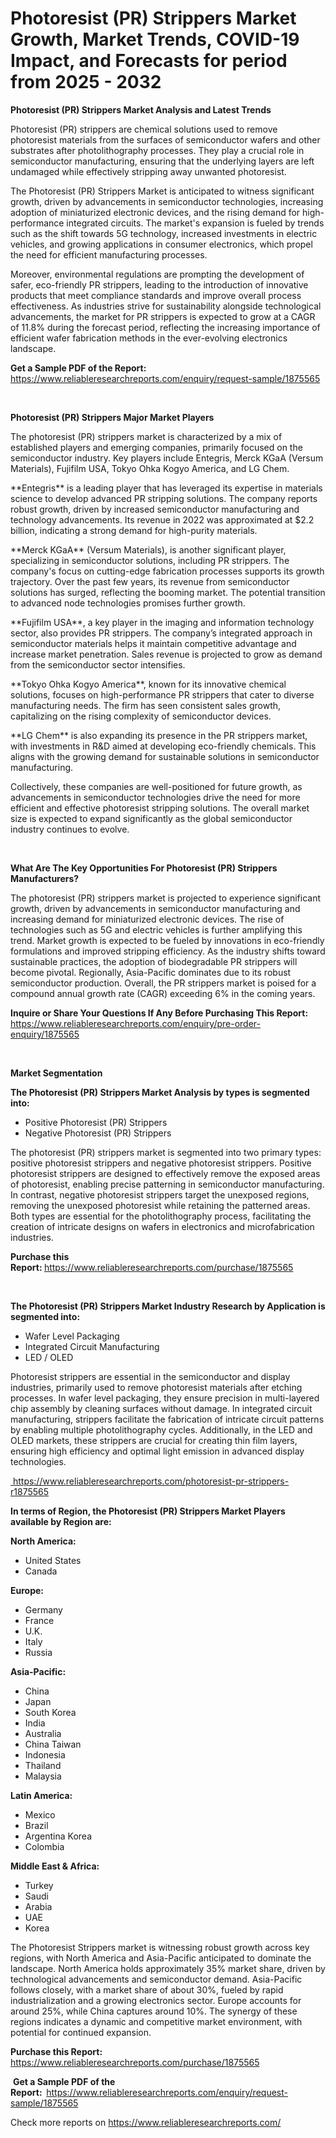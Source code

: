 <p><h1>Photoresist (PR) Strippers Market Growth, Market Trends, COVID-19 Impact, and Forecasts for period from 2025 - 2032</h1></p><p><strong>Photoresist (PR) Strippers Market Analysis and Latest Trends</strong></p>
<p><p>Photoresist (PR) strippers are chemical solutions used to remove photoresist materials from the surfaces of semiconductor wafers and other substrates after photolithography processes. They play a crucial role in semiconductor manufacturing, ensuring that the underlying layers are left undamaged while effectively stripping away unwanted photoresist.</p><p>The Photoresist (PR) Strippers Market is anticipated to witness significant growth, driven by advancements in semiconductor technologies, increasing adoption of miniaturized electronic devices, and the rising demand for high-performance integrated circuits. The market's expansion is fueled by trends such as the shift towards 5G technology, increased investments in electric vehicles, and growing applications in consumer electronics, which propel the need for efficient manufacturing processes.</p><p>Moreover, environmental regulations are prompting the development of safer, eco-friendly PR strippers, leading to the introduction of innovative products that meet compliance standards and improve overall process effectiveness. As industries strive for sustainability alongside technological advancements, the market for PR strippers is expected to grow at a CAGR of 11.8% during the forecast period, reflecting the increasing importance of efficient wafer fabrication methods in the ever-evolving electronics landscape.</p></p>
<p><strong>Get a Sample PDF of the Report:&nbsp;</strong> <a href="https://www.reliableresearchreports.com/enquiry/request-sample/1875565?utm_campaign=2960&utm_medium=2&utm_source=Github&utm_content=ia&utm_term=03042025&utm_id=photoresist-pr-strippers">https://www.reliableresearchreports.com/enquiry/request-sample/1875565</a></p>
<p>&nbsp;</p>
<p><strong>Photoresist (PR) Strippers Major Market Players</strong></p>
<p><p>The photoresist (PR) strippers market is characterized by a mix of established players and emerging companies, primarily focused on the semiconductor industry. Key players include Entegris, Merck KGaA (Versum Materials), Fujifilm USA, Tokyo Ohka Kogyo America, and LG Chem.</p><p>**Entegris** is a leading player that has leveraged its expertise in materials science to develop advanced PR stripping solutions. The company reports robust growth, driven by increased semiconductor manufacturing and technology advancements. Its revenue in 2022 was approximated at $2.2 billion, indicating a strong demand for high-purity materials.</p><p>**Merck KGaA** (Versum Materials), is another significant player, specializing in semiconductor solutions, including PR strippers. The company's focus on cutting-edge fabrication processes supports its growth trajectory. Over the past few years, its revenue from semiconductor solutions has surged, reflecting the booming market. The potential transition to advanced node technologies promises further growth.</p><p>**Fujifilm USA**, a key player in the imaging and information technology sector, also provides PR strippers. The company’s integrated approach in semiconductor materials helps it maintain competitive advantage and increase market penetration. Sales revenue is projected to grow as demand from the semiconductor sector intensifies.</p><p>**Tokyo Ohka Kogyo America**, known for its innovative chemical solutions, focuses on high-performance PR strippers that cater to diverse manufacturing needs. The firm has seen consistent sales growth, capitalizing on the rising complexity of semiconductor devices.</p><p>**LG Chem** is also expanding its presence in the PR strippers market, with investments in R&D aimed at developing eco-friendly chemicals. This aligns with the growing demand for sustainable solutions in semiconductor manufacturing.</p><p>Collectively, these companies are well-positioned for future growth, as advancements in semiconductor technologies drive the need for more efficient and effective photoresist stripping solutions. The overall market size is expected to expand significantly as the global semiconductor industry continues to evolve.</p></p>
<p>&nbsp;</p>
<p><strong>What Are The Key Opportunities For Photoresist (PR) Strippers Manufacturers?</strong></p>
<p><p>The photoresist (PR) strippers market is projected to experience significant growth, driven by advancements in semiconductor manufacturing and increasing demand for miniaturized electronic devices. The rise of technologies such as 5G and electric vehicles is further amplifying this trend. Market growth is expected to be fueled by innovations in eco-friendly formulations and improved stripping efficiency. As the industry shifts toward sustainable practices, the adoption of biodegradable PR strippers will become pivotal. Regionally, Asia-Pacific dominates due to its robust semiconductor production. Overall, the PR strippers market is poised for a compound annual growth rate (CAGR) exceeding 6% in the coming years.</p></p>
<p><strong>Inquire or Share Your Questions If Any Before Purchasing This Report:</strong> <a href="https://www.reliableresearchreports.com/enquiry/pre-order-enquiry/1875565?utm_campaign=2960&utm_medium=2&utm_source=Github&utm_content=ia&utm_term=03042025&utm_id=photoresist-pr-strippers">https://www.reliableresearchreports.com/enquiry/pre-order-enquiry/1875565</a></p>
<p>&nbsp;</p>
<p><strong>Market Segmentation</strong></p>
<p><strong>The Photoresist (PR) Strippers Market Analysis by types is segmented into:</strong></p>
<p><ul><li>Positive Photoresist (PR) Strippers</li><li>Negative Photoresist (PR) Strippers</li></ul></p>
<p><p>The photoresist (PR) strippers market is segmented into two primary types: positive photoresist strippers and negative photoresist strippers. Positive photoresist strippers are designed to effectively remove the exposed areas of photoresist, enabling precise patterning in semiconductor manufacturing. In contrast, negative photoresist strippers target the unexposed regions, removing the unexposed photoresist while retaining the patterned areas. Both types are essential for the photolithography process, facilitating the creation of intricate designs on wafers in electronics and microfabrication industries.</p></p>
<p><strong>Purchase this Report:&nbsp;</strong><a href="https://www.reliableresearchreports.com/purchase/1875565?utm_campaign=2960&utm_medium=2&utm_source=Github&utm_content=ia&utm_term=03042025&utm_id=photoresist-pr-strippers">https://www.reliableresearchreports.com/purchase/1875565</a></p>
<p>&nbsp;</p>
<p><strong>The Photoresist (PR) Strippers Market Industry Research by Application is segmented into:</strong></p>
<p><ul><li>Wafer Level Packaging</li><li>Integrated Circuit Manufacturing</li><li>LED / OLED</li></ul></p>
<p><p>Photoresist strippers are essential in the semiconductor and display industries, primarily used to remove photoresist materials after etching processes. In wafer level packaging, they ensure precision in multi-layered chip assembly by cleaning surfaces without damage. In integrated circuit manufacturing, strippers facilitate the fabrication of intricate circuit patterns by enabling multiple photolithography cycles. Additionally, in the LED and OLED markets, these strippers are crucial for creating thin film layers, ensuring high efficiency and optimal light emission in advanced display technologies.</p></p>
<p><a href="https://www.reliableresearchreports.com/photoresist-pr-strippers-r1875565?utm_campaign=2960&utm_medium=2&utm_source=Github&utm_content=ia&utm_term=03042025&utm_id=photoresist-pr-strippers">&nbsp;https://www.reliableresearchreports.com/photoresist-pr-strippers-r1875565</a></p>
<p><strong>In terms of Region, the Photoresist (PR) Strippers Market Players available by Region are:</strong></p>
<p>
    <p> <strong> North America: </strong>
        <ul>
            <li>United States</li>
            <li>Canada</li>
        </ul>
        </p> 
    <p> <strong> Europe: </strong>
        <ul>
            <li>Germany</li>
            <li>France</li>
            <li>U.K.</li>
            <li>Italy</li>
            <li>Russia</li>
        </ul>
        </p> 
    <p> <strong> Asia-Pacific: </strong>
        <ul>
            <li>China</li>
            <li>Japan</li>
            <li>South Korea</li>
            <li>India</li>
            <li>Australia</li>
            <li>China Taiwan</li>
            <li>Indonesia</li>
            <li>Thailand</li>
            <li>Malaysia</li>
        </ul>
        </p> 
    <p> <strong> Latin America: </strong>
        <ul>
            <li>Mexico</li>
            <li>Brazil</li>
            <li>Argentina Korea</li>
            <li>Colombia</li>
        </ul>
        </p> 
    <p> <strong> Middle East & Africa: </strong>
        <ul>
            <li>Turkey</li>
            <li>Saudi</li>
            <li>Arabia</li>
            <li>UAE</li>
            <li>Korea</li>
        </ul>
    </p>
    </p>
<p><p>The Photoresist Strippers market is witnessing robust growth across key regions, with North America and Asia-Pacific anticipated to dominate the landscape. North America holds approximately 35% market share, driven by technological advancements and semiconductor demand. Asia-Pacific follows closely, with a market share of about 30%, fueled by rapid industrialization and a growing electronics sector. Europe accounts for around 25%, while China captures around 10%. The synergy of these regions indicates a dynamic and competitive market environment, with potential for continued expansion.</p></p>
<p><strong>Purchase this Report: </strong><a href="https://www.reliableresearchreports.com/purchase/1875565?utm_campaign=2960&utm_medium=2&utm_source=Github&utm_content=ia&utm_term=03042025&utm_id=photoresist-pr-strippers">https://www.reliableresearchreports.com/purchase/1875565</a></p>
<p>&nbsp;<strong>Get a Sample PDF of the Report:&nbsp;&nbsp;</strong><a href="https://www.reliableresearchreports.com/enquiry/request-sample/1875565?utm_campaign=2960&utm_medium=2&utm_source=Github&utm_content=ia&utm_term=03042025&utm_id=photoresist-pr-strippers">https://www.reliableresearchreports.com/enquiry/request-sample/1875565</a></p>
<p><strong></strong></p>
<p>Check more reports on <a href="https://www.reliableresearchreports.com/?utm_campaign=2960&utm_medium=2&utm_source=Github&utm_content=ia&utm_term=03042025&utm_id=photoresist-pr-strippers">https://www.reliableresearchreports.com/</a></p>